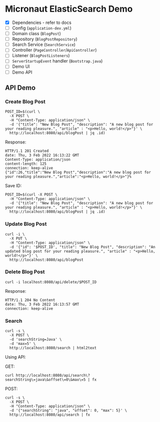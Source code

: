 # Micronaut ElasticSearch Demo

- [x] Dependencies - refer to docs
- [ ] Config (`application-dev.yml`)
- [ ] Domain class (`BlogPost`)
- [ ] Repository (`BlogPostRepository`)
- [ ] Search Service (`SearchService`)
- [ ] Controller (`PageController`/`ApiController`)
- [ ] Listener (`BlogPostListeners`)
- [ ] `ServerStartupEvent` handler (`Bootstrap.java`)
- [ ] Demo UI
- [ ] Demo API

## API Demo

### Create Blog Post

```shell
POST_ID=$(curl \
  -X POST \
  -H "Content-Type: application/json" \
  -d '{"title": "New Blog Post", "description": "A new blog post for your reading pleasure.", "article" : "<p>Hello, world!</p>"}' \
  http://localhost:8080/api/blogPost | jq .id) 
```

Response:

```shell
HTTP/1.1 201 Created
date: Thu, 3 Feb 2022 16:13:22 GMT
Content-Type: application/json
content-length: 125
connection: keep-alive
{"id":26,"title":"New Blog Post","description":"A new blog post for your reading pleasure.","article":"<p>Hello, world!</p>"}%
```

Save ID:

```shell
POST_ID=$(curl -X POST \
  -H "Content-Type: application/json" \
  -d '{"title": "New Blog Post", "description": "A new blog post for your reading pleasure.", "article" : "<p>Hello, world!</p>"}' \
  http://localhost:8080/api/blogPost | jq .id)
```

### Update Blog Post

```shell
curl -i \
  -X PUT \
  -H "Content-Type: application/json" \
  -d '{"id": '$POST_ID', "title": "New Blog Post", "description": "An updated blog post for your reading pleasure.", "article" : "<p>Hello, world!</p>"}' \
  http://localhost:8080/api/blogPost
```

### Delete Blog Post

```shell
curl -i localhost:8080/api/delete/$POST_ID
```

Response:

```shell
HTTP/1.1 204 No Content
date: Thu, 3 Feb 2022 16:13:57 GMT
connection: keep-alive
```

### Search

```shell
curl -s \
  -X POST \
  -d 'searchString=Java' \
  -d 'max=5' \
  http://localhost:8080/search | html2text
```

Using API:

GET:

```shell
curl http://localhost:8080/api/search\?searchString\=java\&offset\=0\&max\=5 | fx
```

POST:

```shell
curl -s \
  -X POST \
  -H "Content-Type: application/json" \
  -d '{"searchString": "java", "offset": 0, "max": 5}' \
  http://localhost:8080/api/search | fx
```